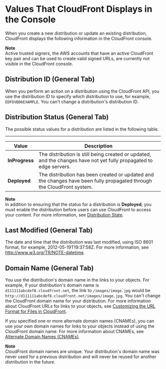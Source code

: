 # Values That CloudFront Displays in the Console<a name="distribution-web-values-returned"></a>

When you create a new distribution or update an existing distribution, CloudFront displays the following information in the CloudFront console\.

**Note**  
Active trusted signers, the AWS accounts that have an active CloudFront key pair and can be used to create valid signed URLs, are currently not visible in the CloudFront console\.

## Distribution ID \(General Tab\)<a name="DownloadDistReturnID"></a>

When you perform an action on a distribution using the CloudFront API, you use the distribution ID to specify which distribution to use, for example, `EDFDVBD6EXAMPLE`\. You can't change a distribution's distribution ID\.

## Distribution Status \(General Tab\)<a name="DownloadDistReturnStatus"></a>

The possible status values for a distribution are listed in the following table\.


****  

| Value | Description | 
| --- | --- | 
| **InProgress** | The distribution is still being created or updated, and the changes have not yet fully propagated to edge servers\. | 
| **Deployed** | The distribution has been created or updated and the changes have been fully propagated through the CloudFront system\.  | 

**Note**  
In addition to ensuring that the status for a distribution is **Deployed**, you must enable the distribution before users can use CloudFront to access your content\. For more information, see [Distribution State](distribution-web-values-specify.md#DownloadDistValuesEnabled)\. 

## Last Modified \(General Tab\)<a name="DownloadDistReturnLastModDate"></a>

The date and time that the distribution was last modified, using ISO 8601 format, for example, 2012\-05\-19T19:37:58Z\. For more information, see [http://www\.w3\.org/TR/NOTE\-datetime](http://www.w3.org/TR/NOTE-datetime)\. 

## Domain Name \(General Tab\)<a name="DownloadDistReturnDomainName"></a>

You use the distribution's domain name in the links to your objects\. For example, if your distribution's domain name is `d111111abcdef8.cloudfront.net`, the link to `/images/image.jpg` would be `http://d111111abcdef8.cloudfront.net/images/image.jpg`\. You can't change the CloudFront domain name for your distribution\. For more information about CloudFront URLs for links to your objects, see [Customizing the URL Format for Files in CloudFront](LinkFormat.md)\.

If you specified one or more alternate domain names \(CNAMEs\), you can use your own domain names for links to your objects instead of using the CloudFront domain name\. For more information about CNAMEs, see [Alternate Domain Names \(CNAMEs\)](distribution-web-values-specify.md#DownloadDistValuesCNAME)\. 

**Note**  
CloudFront domain names are unique\. Your distribution's domain name was never used for a previous distribution and will never be reused for another distribution in the future\.